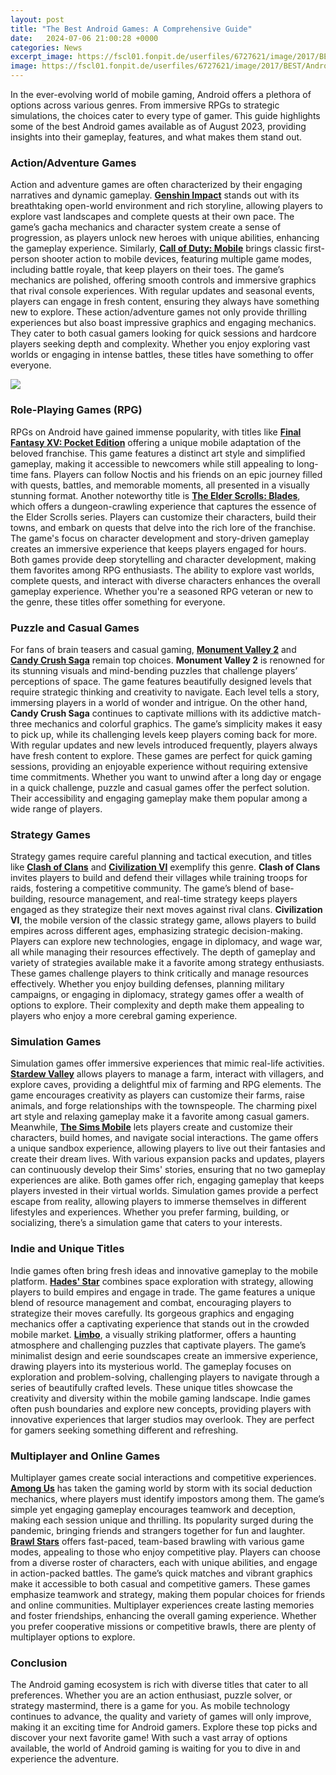 ```yaml
---
layout: post
title: "The Best Android Games: A Comprehensive Guide"
date:   2024-07-06 21:00:28 +0000
categories: News
excerpt_image: https://fscl01.fonpit.de/userfiles/6727621/image/2017/BEST/AndroidPIT-Best-Games-COM.jpg
image: https://fscl01.fonpit.de/userfiles/6727621/image/2017/BEST/AndroidPIT-Best-Games-COM.jpg
---
```


In the ever-evolving world of mobile gaming, Android offers a plethora of options across various genres. From immersive RPGs to strategic simulations, the choices cater to every type of gamer. This guide highlights some of the best Android games available as of August 2023, providing insights into their gameplay, features, and what makes them stand out.
### Action/Adventure Games
Action and adventure games are often characterized by their engaging narratives and dynamic gameplay. **[Genshin Impact](https://fr.edu.vn/en/Genshin_Impact)** stands out with its breathtaking open-world environment and rich storyline, allowing players to explore vast landscapes and complete quests at their own pace. The game’s gacha mechanics and character system create a sense of progression, as players unlock new heroes with unique abilities, enhancing the gameplay experience.
Similarly, **[Call of Duty: Mobile](https://fr.edu.vn/en/Call_of_Duty:_Mobile)** brings classic first-person shooter action to mobile devices, featuring multiple game modes, including battle royale, that keep players on their toes. The game’s mechanics are polished, offering smooth controls and immersive graphics that rival console experiences. With regular updates and seasonal events, players can engage in fresh content, ensuring they always have something new to explore.
These action/adventure games not only provide thrilling experiences but also boast impressive graphics and engaging mechanics. They cater to both casual gamers looking for quick sessions and hardcore players seeking depth and complexity. Whether you enjoy exploring vast worlds or engaging in intense battles, these titles have something to offer everyone.

![](https://fscl01.fonpit.de/userfiles/6727621/image/2017/BEST/AndroidPIT-Best-Games-COM.jpg)
### Role-Playing Games (RPG)
RPGs on Android have gained immense popularity, with titles like **[Final Fantasy XV: Pocket Edition](https://fr.edu.vn/en/Final_Fantasy_XV#Final_Fantasy_XV:_Pocket_Edition)** offering a unique mobile adaptation of the beloved franchise. This game features a distinct art style and simplified gameplay, making it accessible to newcomers while still appealing to long-time fans. Players can follow Noctis and his friends on an epic journey filled with quests, battles, and memorable moments, all presented in a visually stunning format.
Another noteworthy title is **[The Elder Scrolls: Blades](https://fr.edu.vn/en/The_Elder_Scrolls:_Blades)**, which offers a dungeon-crawling experience that captures the essence of the Elder Scrolls series. Players can customize their characters, build their towns, and embark on quests that delve into the rich lore of the franchise. The game's focus on character development and story-driven gameplay creates an immersive experience that keeps players engaged for hours.
Both games provide deep storytelling and character development, making them favorites among RPG enthusiasts. The ability to explore vast worlds, complete quests, and interact with diverse characters enhances the overall gameplay experience. Whether you're a seasoned RPG veteran or new to the genre, these titles offer something for everyone.
### Puzzle and Casual Games
For fans of brain teasers and casual gaming, **[Monument Valley 2](https://fr.edu.vn/en/Monument_Valley_2)** and **[Candy Crush Saga](https://fr.edu.vn/en/Candy_Crush_Saga)** remain top choices. **Monument Valley 2** is renowned for its stunning visuals and mind-bending puzzles that challenge players’ perceptions of space. The game features beautifully designed levels that require strategic thinking and creativity to navigate. Each level tells a story, immersing players in a world of wonder and intrigue.
On the other hand, **Candy Crush Saga** continues to captivate millions with its addictive match-three mechanics and colorful graphics. The game’s simplicity makes it easy to pick up, while its challenging levels keep players coming back for more. With regular updates and new levels introduced frequently, players always have fresh content to explore.
These games are perfect for quick gaming sessions, providing an enjoyable experience without requiring extensive time commitments. Whether you want to unwind after a long day or engage in a quick challenge, puzzle and casual games offer the perfect solution. Their accessibility and engaging gameplay make them popular among a wide range of players.
### Strategy Games
Strategy games require careful planning and tactical execution, and titles like **[Clash of Clans](https://fr.edu.vn/en/Clash_of_Clans)** and **[Civilization VI](https://fr.edu.vn/en/Civilization_VI)** exemplify this genre. **Clash of Clans** invites players to build and defend their villages while training troops for raids, fostering a competitive community. The game’s blend of base-building, resource management, and real-time strategy keeps players engaged as they strategize their next moves against rival clans.
**Civilization VI**, the mobile version of the classic strategy game, allows players to build empires across different ages, emphasizing strategic decision-making. Players can explore new technologies, engage in diplomacy, and wage war, all while managing their resources effectively. The depth of gameplay and variety of strategies available make it a favorite among strategy enthusiasts.
These games challenge players to think critically and manage resources effectively. Whether you enjoy building defenses, planning military campaigns, or engaging in diplomacy, strategy games offer a wealth of options to explore. Their complexity and depth make them appealing to players who enjoy a more cerebral gaming experience.
### Simulation Games
Simulation games offer immersive experiences that mimic real-life activities. **[Stardew Valley](https://fr.edu.vn/en/Stardew_Valley)** allows players to manage a farm, interact with villagers, and explore caves, providing a delightful mix of farming and RPG elements. The game encourages creativity as players can customize their farms, raise animals, and forge relationships with the townspeople. The charming pixel art style and relaxing gameplay make it a favorite among casual gamers.
Meanwhile, **[The Sims Mobile](https://fr.edu.vn/en/The_Sims_Mobile)** lets players create and customize their characters, build homes, and navigate social interactions. The game offers a unique sandbox experience, allowing players to live out their fantasies and create their dream lives. With various expansion packs and updates, players can continuously develop their Sims' stories, ensuring that no two gameplay experiences are alike.
Both games offer rich, engaging gameplay that keeps players invested in their virtual worlds. Simulation games provide a perfect escape from reality, allowing players to immerse themselves in different lifestyles and experiences. Whether you prefer farming, building, or socializing, there’s a simulation game that caters to your interests.
### Indie and Unique Titles
Indie games often bring fresh ideas and innovative gameplay to the mobile platform. **[Hades' Star](https://fr.edu.vn/en/Hades%27_Star)** combines space exploration with strategy, allowing players to build empires and engage in trade. The game features a unique blend of resource management and combat, encouraging players to strategize their moves carefully. Its gorgeous graphics and engaging mechanics offer a captivating experience that stands out in the crowded mobile market.
**[Limbo](https://fr.edu.vn/en/Limbo_(video_game))**, a visually striking platformer, offers a haunting atmosphere and challenging puzzles that captivate players. The game’s minimalist design and eerie soundscapes create an immersive experience, drawing players into its mysterious world. The gameplay focuses on exploration and problem-solving, challenging players to navigate through a series of beautifully crafted levels.
These unique titles showcase the creativity and diversity within the mobile gaming landscape. Indie games often push boundaries and explore new concepts, providing players with innovative experiences that larger studios may overlook. They are perfect for gamers seeking something different and refreshing.
### Multiplayer and Online Games
Multiplayer games create social interactions and competitive experiences. **[Among Us](https://fr.edu.vn/en/Among_Us)** has taken the gaming world by storm with its social deduction mechanics, where players must identify impostors among them. The game’s simple yet engaging gameplay encourages teamwork and deception, making each session unique and thrilling. Its popularity surged during the pandemic, bringing friends and strangers together for fun and laughter.
**[Brawl Stars](https://fr.edu.vn/en/Brawl_Stars)** offers fast-paced, team-based brawling with various game modes, appealing to those who enjoy competitive play. Players can choose from a diverse roster of characters, each with unique abilities, and engage in action-packed battles. The game’s quick matches and vibrant graphics make it accessible to both casual and competitive gamers.
These games emphasize teamwork and strategy, making them popular choices for friends and online communities. Multiplayer experiences create lasting memories and foster friendships, enhancing the overall gaming experience. Whether you prefer cooperative missions or competitive brawls, there are plenty of multiplayer options to explore.
### Conclusion
The Android gaming ecosystem is rich with diverse titles that cater to all preferences. Whether you are an action enthusiast, puzzle solver, or strategy mastermind, there is a game for you. As mobile technology continues to advance, the quality and variety of games will only improve, making it an exciting time for Android gamers. Explore these top picks and discover your next favorite game! With such a vast array of options available, the world of Android gaming is waiting for you to dive in and experience the adventure.